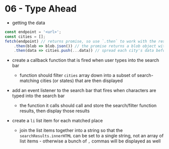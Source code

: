 # 06 - Type Ahead

- getting the data
```js
const endpoint = '<url>';
const cities = [];
fetch(endpoint) // returns promise, so use `.then` to work with the resolved promise
	.then(blob => blob.json()) // the promise returns a blob object with a json parse method
	.then(data => cities.push(...data)) // spread each city's data before pushing into the `cities` array
```

- create a callback function that is fired when user types into the search bar
	- function should filter `cities` array down into a subset of search-matching cities (or states) that are then displayed
	
- add an event listener to the search bar that fires when characters are typed into the search bar
	- the function it calls should call and store the search/filter function results, then display those results
- create a `li` list item for each matched place
	- join the list items together into a string so that the `searchResults.innerHTML` can be set to a single string, not an array of list items - otherwise a bunch of `,` commas will be displayed as well